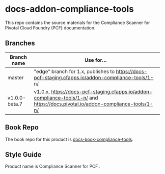 # docs-addon-compliance-tools

This repo contains the source materials for the Compliance Scanner for Pivotal Cloud Foundry (PCF) documentation.

## Branches 
               
| Branch name | Use for… |
|-------------| ------|
| master      | "edge" branch for 1.x, publishes to https://docs-pcf-staging.cfapps.io/addon-compliance-tools/1-n/
| v1.0.0-beta.7 | v1.0.x, https://docs-pcf-staging.cfapps.io/addon-compliance-tools/1-n/ and https://docs.pivotal.io/addon-compliance-tools/1-n/ |            
               
## Book Repo

The book repo for this product is [docs-book-compliance-tools](https://github.com/pivotal-cf/docs-book-compliance-tools).

## Style Guide

Product name is Compliance Scanner for PCF .
